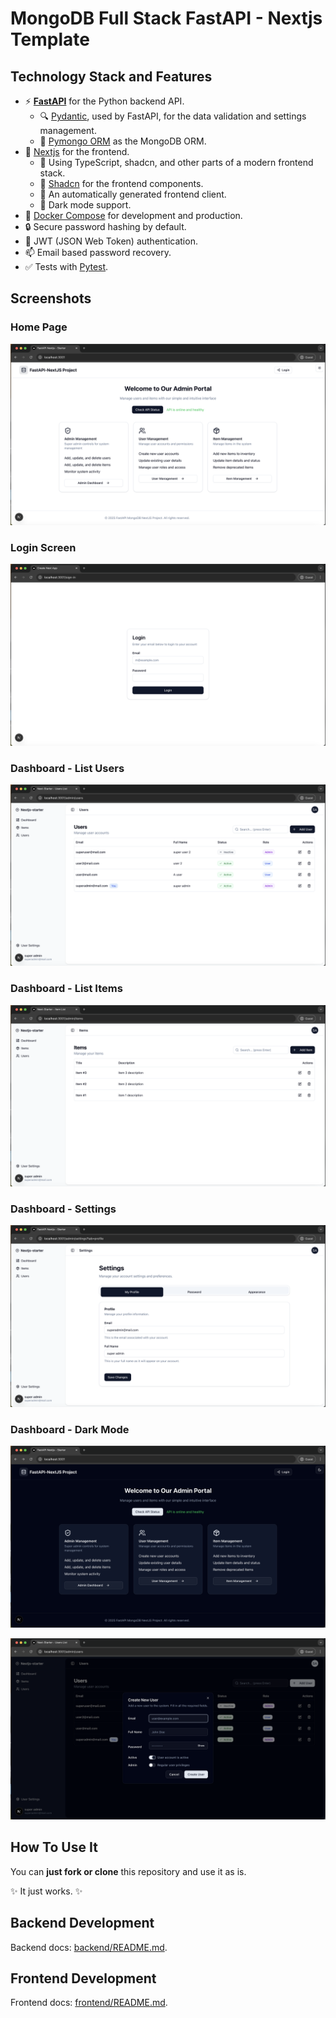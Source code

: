 # MongoDB Full Stack FastAPI - Nextjs Template

## Technology Stack and Features

- ⚡ [**FastAPI**](https://fastapi.tiangolo.com) for the Python backend API.
  - 🔍 [Pydantic](https://docs.pydantic.dev), used by FastAPI, for the data validation and settings management.
  - 💾 [Pymongo ORM](https://github.com/drlsv91/pymongo-orm) as the MongoDB ORM.
- 🚀 [Nextjs](https://nextjs.org/) for the frontend.
  - 💃 Using TypeScript, shadcn, and other parts of a modern frontend stack.
  - 🎨 [Shadcn](https://ui.shadcn.com/) for the frontend components.
  - 🤖 An automatically generated frontend client.
  - 🦇 Dark mode support.
- 🐋 [Docker Compose](https://www.docker.com) for development and production.
- 🔒 Secure password hashing by default.
- 🔑 JWT (JSON Web Token) authentication.
- 📫 Email based password recovery.
- ✅ Tests with [Pytest](https://pytest.org).

## Screenshots

### Home Page

[![API docs](img/light-homepage.png)](https://github.com/drlsv91/pymongo-orm-fastapi-next-template)

### Login Screen

[![API docs](img/login.png)](https://github.com/drlsv91/pymongo-orm-fastapi-next-template)

### Dashboard - List Users

[![API docs](img/user-management.png)](https://github.com/drlsv91/pymongo-orm-fastapi-next-template)

### Dashboard - List Items

[![API docs](img/items-management.png)](https://github.com/drlsv91/pymongo-orm-fastapi-next-template)

### Dashboard - Settings

[![API docs](img/settings.png)](https://github.com/drlsv91/pymongo-orm-fastapi-next-template)

### Dashboard - Dark Mode

[![API docs](img/dark-homepage.png)](https://github.com/drlsv91/pymongo-orm-fastapi-next-template)

[![API docs](img/create-user.png)](https://github.com/drlsv91/pymongo-orm-fastapi-next-template)

## How To Use It

You can **just fork or clone** this repository and use it as is.

✨ It just works. ✨

## Backend Development

Backend docs: [backend/README.md](./backend/README.md).

## Frontend Development

Frontend docs: [frontend/README.md](./frontend/README.md).
